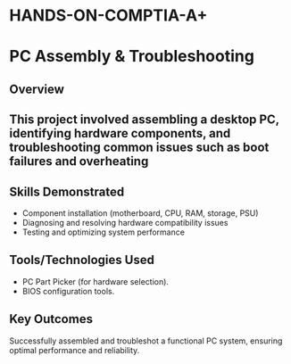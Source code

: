 # HANDS-ON-COMPTIA-A+
# PC Assembly & Troubleshooting
## Overview
## This project involved assembling a desktop PC, identifying hardware components, and troubleshooting common issues such as boot failures and overheating
## Skills Demonstrated
- Component installation (motherboard, CPU, RAM, storage, PSU)
- Diagnosing and resolving hardware compatibility issues
- Testing and optimizing system performance

## Tools/Technologies Used
- PC Part Picker (for hardware selection).
- BIOS configuration tools.

## Key Outcomes
Successfully assembled and troubleshot a functional PC system, ensuring optimal performance and reliability.
